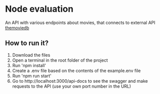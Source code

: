 # Node evaluation

An API with various endpoints about movies, that connects to external API [themoviedb](https://themoviedb.org)

## How to run it?

1. Download the files
2. Open a terminal in the root folder of the project
3. Run 'npm install'
4. Create a .env file based on the contents of the example.env file
5. Run 'npm run start'
6. Go to http://localhost:3000/api-docs to see the swagger and make requests to the API (use your own port number in the URL)
